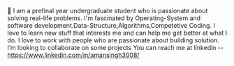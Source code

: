 👋 I am a prefinal year undergraduate student who is passionate about solving real-life problems.
I'm fascinated by Operating-System and software development.Data-Structure,Algorithms,Competetive Coding.
I love to learn new stuff that interests me and can help me get better at what I do.
I love to work with people who are passionate about building solution.
I’m looking to collaborate on some projects
You can reach me at linkedin -- https://www.linkedin.com/in/amansingh3008/

<!---
aman-s-20/aman-s-20 is a ✨ special ✨ repository because its `README.md` (this file) appears on your GitHub profile.
You can click the Preview link to take a look at your changes.
--->
